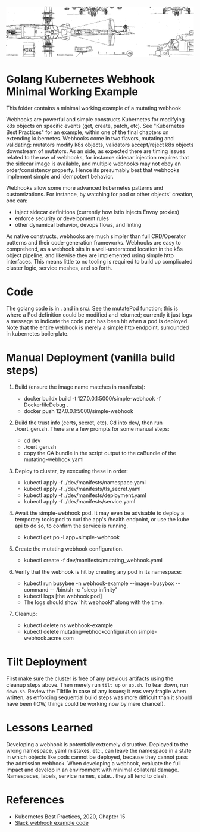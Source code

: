 ![schematic](./schematic.png)

# Golang Kubernetes Webhook Minimal Working Example

This folder contains a minimal working example of a mutating webhook

Webhooks are powerful and simple constructs Kubernetes for modifying k8s objects
on specific events (get, create, patch, etc). See "Kubernetes Best Practices" for an
example, within one of the final chapters on extending kubernetes. Webhooks come in two
flavors, mutating and validating: mutators modify k8s objects, validators accept/reject
k8s objects downstream of mutators. As an side, as expected there are timing issues related
to the use of webhooks, for instance sidecar injection requires that the sidecar image is available,
and multiple webhooks may not obey an order/consistency property. Hence its presumably best
that webhooks implement simple and idempotent behavior.

Webhooks allow some more advanced kubernetes patterns and customizations. For instance, by watching for pod or other objects' creation, one can:
* inject sidecar definitions (currently how Istio injects Envoy proxies)
* enforce security or development rules
* other dynamical behavior, devops flows, and linting

As native constructs, webhooks are much simpler than full CRD/Operator patterns and their code-generation frameworks. Webhooks are easy to comprehend, as a webhook sits in a well-understood location in the k8s object pipeline, and likewise they are implemented using simple http interfaces. This means little to no tooling is required to build up complicated cluster logic, service meshes, and so forth.

# Code

The golang code is in . and in src/. See the mutatePod function; this is where a Pod definition could be modified and returned; currently it just logs a message to indicate the code path has been hit when a pod is deployed. Note that the entire webhook is merely a simple http endpoint, surrounded in kubernetes boilerplate.

# Manual Deployment (vanilla build steps)

1) Build (ensure the image name matches in manifests):
    * docker buildx build -t 127.0.0.1:5000/simple-webhook -f DockerfileDebug .
    * docker push 127.0.0.1:5000/simple-webhook

2) Build the trust info (certs, secret, etc). Cd into dev/, then run 
./cert_gen.sh. There are a few prompts for some manual steps:
    * cd dev
    * ./cert_gen.sh
    * copy the CA bundle in the script output to the caBundle of the mutating-webhook yaml

3) Deploy to cluster, by executing these in order:
    * kubectl apply -f ./dev/manifests/namespace.yaml
    * kubectl apply -f ./dev/manifests/tls_secret.yaml
    * kubectl apply -f ./dev/manifests/deployment.yaml
    * kubectl apply -f ./dev/manifests/service.yaml

4) Await the simple-webhook pod. It may even be advisable to deploy a temporary tools pod to curl the app's /health endpoint, or use the kube api to do so, to confirm the service is running.
    * kubectl get po -l app=simple-webhook

5) Create the mutating webhook configuration.
    * kubectl create -f dev/manifests/mutating_webhook.yaml

6) Verify that the webhook is hit by creating any pod in its namespace:
    * kubectl run busybee -n webhook-example --image=busybox --command -- /bin/sh -c "sleep infinity"
    * kubectl logs [the webhook pod]
    * The logs should show 'hit webhook!' along with the time.

7) Cleanup:
    * kubectl delete ns webhook-example
    * kubectl delete mutatingwebhookconfiguration simple-webhook.acme.com

# Tilt Deployment
First make sure the cluster is free of any previous artifacts using the cleanup steps above.
Then merely run `tilt up` or `up.sh`. To tear down, run `down.sh`. Review the Tiltfile in case of any issues; it was very fragile when written, as enforcing sequential build steps was more difficult than it should have been (IOW, things could be working now by mere chance!).

# Lessons Learned
Developing a webhook is potentially extremely disruptive. Deployed to the wrong namespace, yaml
mistakes, etc., can leave the namespace in a state in which objects like pods cannot
be deployed, because they cannot pass the admission webhook. When developing a webhook,
evaluate the full impact and develop in an environment with minimal collateral damage.
Namespaces, labels, service names, state... they all tend to clash.

# References

* Kubernetes Best Practices, 2020, Chapter 15
* [Slack webhook example code](https://github.com/slackhq/simple-kubernetes-webhook/blob/main/pkg/mutation/inject_env.go)
